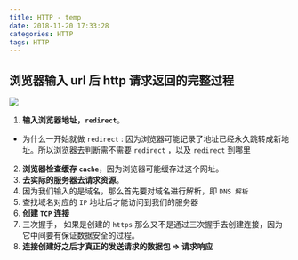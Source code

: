 ```yaml
---
title: HTTP - temp
date: 2018-11-20 17:33:28
categories: HTTP
tags: HTTP
---
```


## 浏览器输入 url 后 http 请求返回的完整过程

![](https://user-gold-cdn.xitu.io/2018/11/20/167306e21f25ced5?w=1234&h=443&f=png&s=181984)

1. **输入浏览器地址，`redirect`**。
  - 为什么一开始就做 `redirect` : 因为浏览器可能记录了地址已经永久跳转成新地址。所以浏览器去判断需不需要 `redirect` ，以及 `redirect` 到哪里
2. **浏览器检查缓存 `cache`**，因为浏览器可能缓存过这个网址。
3. **去实际的服务器去请求资源**。
  1. 因为我们输入的是域名，那么首先要对域名进行解析，即 `DNS 解析`
  2. 查找域名对应的 `IP` 地址后才能访问到我们的服务器
4. **创建 `TCP` 连接**
  1. 三次握手， 如果是创建的 `https` 那么又不是通过三次握手去创建连接，因为它中间要有保证数据安全的过程。
5. **连接创建好之后才真正的发送请求的数据包 => 请求响应** 